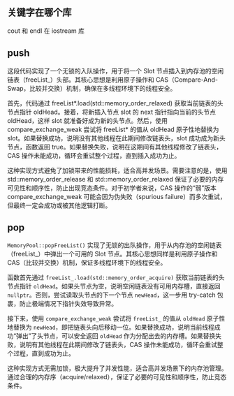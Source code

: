 ## 关键字在哪个库

cout 和 endl 在 iostream 库

## push

这段代码实现了一个无锁的入队操作，用于将一个 Slot 节点插入到内存池的空闲链表（freeList\_）头部。其核心思想是利用原子操作和 CAS（Compare-And-Swap，比较并交换）机制，确保在多线程环境下的线程安全。

首先，代码通过 freeList*.load(std::memory_order_relaxed) 获取当前链表的头节点指针 oldHead。接着，将新插入节点 slot 的 next 指针指向当前的头节点 oldHead，这样 slot 就准备好成为新的头节点。然后，使用 compare_exchange_weak 尝试将 freeList* 的值从 oldHead 原子性地替换为 slot。如果替换成功，说明没有其他线程在此期间修改链表头，slot 成功成为新头节点，函数返回 true。如果替换失败，说明在这期间有其他线程修改了链表头，CAS 操作未能成功，循环会重试整个过程，直到插入成功为止。

这种实现方式避免了加锁带来的性能损耗，适合高并发场景。需要注意的是，使用 std::memory_order_release 和 std::memory_order_relaxed 保证了必要的内存可见性和顺序性，防止出现竞态条件。对于初学者来说，CAS 操作的“弱”版本 compare_exchange_weak 可能会因为伪失败（spurious failure）而多次重试，但最终一定会成功或被其他逻辑打断。

## pop

`MemoryPool::popFreeList()` 实现了无锁的出队操作，用于从内存池的空闲链表（freeList\_）中弹出一个可用的 Slot 节点。其核心思想同样是利用原子操作和 CAS（比较并交换）机制，保证多线程环境下的线程安全。

函数首先通过 `freeList_.load(std::memory_order_acquire)` 获取当前链表的头节点指针 `oldHead`。如果头节点为空，说明空闲链表没有可用内存槽，直接返回 `nullptr`。否则，尝试读取头节点的下一个节点 `newHead`，这一步用 try-catch 包裹，防止极端情况下指针失效导致异常。

接下来，使用 `compare_exchange_weak` 尝试将 `freeList_` 的值从 `oldHead` 原子性地替换为 `newHead`，即把链表头向后移动一位。如果替换成功，说明当前线程成功“弹出”了头节点，可以安全返回 `oldHead` 作为分配出去的内存槽。如果替换失败，说明有其他线程在此期间修改了链表头，CAS 操作未能成功，循环会重试整个过程，直到成功为止。

这种实现方式无需加锁，极大提升了并发性能，适合高并发场景下的内存池管理。通过合理的内存序（acquire/relaxed），保证了必要的可见性和顺序性，防止竞态条件。
